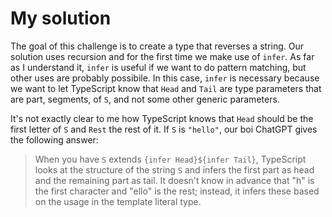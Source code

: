# My solution

The goal of this challenge is to create a type that reverses a string. Our solution uses recursion and for the first time we make use of `infer`. As far as I understand it, `infer` is useful if we want to do pattern matching, but other uses are probably possibile. In this case, `infer` is necessary because we want to let TypeScript know that `Head` and `Tail` are type parameters that are part, segments, of `S`, and not some other generic parameters.

It's not exactly clear to me how TypeScript knows that `Head` should be the first letter of `S` and `Rest` the rest of it. If `S` is `"hello"`, our boi ChatGPT gives the following answer:

> When you have `S` extends `{infer Head}${infer Tail}`, TypeScript looks at the structure of the string `S` and infers the first part as head and the remaining part as tail. It doesn't know in advance that "h" is the first character and "ello" is the rest; instead, it infers these based on the usage in the template literal type.
